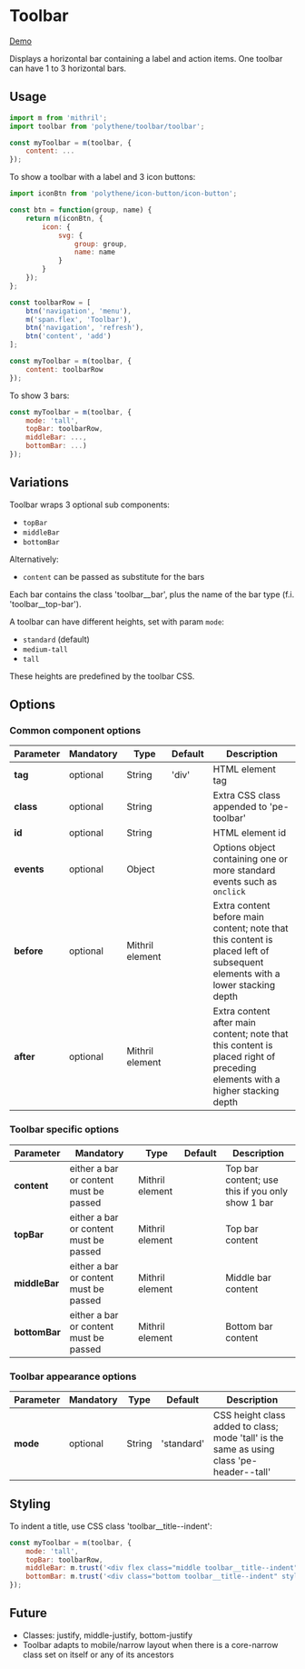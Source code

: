 # Toolbar

<a class="btn-demo" href="http://arthurclemens.github.io/Polythene-examples/index.html#/toolbar">Demo</a>

Displays a horizontal bar containing a label and action items. One toolbar can have 1 to 3 horizontal bars.


## Usage

~~~javascript
import m from 'mithril';
import toolbar from 'polythene/toolbar/toolbar';

const myToolbar = m(toolbar, {
    content: ...
});
~~~

To show a toolbar with a label and 3 icon buttons:

~~~javascript
import iconBtn from 'polythene/icon-button/icon-button';

const btn = function(group, name) {
    return m(iconBtn, {
        icon: {
            svg: {
                group: group,
                name: name
            }
        }
    });
};

const toolbarRow = [
    btn('navigation', 'menu'),
    m('span.flex', 'Toolbar'),
    btn('navigation', 'refresh'),
    btn('content', 'add')
];

const myToolbar = m(toolbar, {
    content: toolbarRow
});
~~~

To show 3 bars:

~~~javascript
const myToolbar = m(toolbar, {
	mode: 'tall',
	topBar: toolbarRow,
	middleBar: ...,
	bottomBar: ...)
});
~~~

## Variations

Toolbar wraps 3 optional sub components:
* `topBar`
* `middleBar`
* `bottomBar`

Alternatively:
* `content` can be passed as substitute for the bars

Each bar contains the class 'toolbar__bar', plus the name of the bar type (f.i. 'toolbar__top-bar').

A toolbar can have different heights, set with param `mode`:

* `standard` (default)
* `medium-tall`
* `tall`

These heights are predefined by the toolbar CSS.


## Options

### Common component options

| **Parameter** |  **Mandatory** | **Type** | **Default** | **Description** |
| ------------- | -------------- | -------- | ----------- | --------------- |
| **tag** | optional | String | 'div' | HTML element tag |
| **class** | optional | String |  | Extra CSS class appended to 'pe-toolbar' |
| **id** | optional | String | | HTML element id |
| **events** | optional | Object | | Options object containing one or more standard events such as `onclick` |
| **before** | optional | Mithril element | | Extra content before main content; note that this content is placed left of subsequent elements with a lower stacking depth |
| **after** | optional | Mithril element | | Extra content after main content; note that this content is placed right of preceding elements with a higher stacking depth |

### Toolbar specific options

| **Parameter** |  **Mandatory** | **Type** | **Default** | **Description** |
| ------------- | -------------- | -------- | ----------- | --------------- |
| **content** | either a bar or content must be passed | Mithril element | | Top bar content; use this if you only show 1 bar |
| **topBar** | either a bar or content must be passed | Mithril element | | Top bar content |
| **middleBar** | either a bar or content must be passed | Mithril element | | Middle bar content |
| **bottomBar** | either a bar or content must be passed | Mithril element | | Bottom bar content |

### Toolbar appearance options

| **Parameter** |  **Mandatory** | **Type** | **Default** | **Description** |
| ------------- | -------------- | -------- | ----------- | --------------- |
| **mode** | optional | String | 'standard' | CSS height class added to class; mode 'tall' is the same as using class 'pe-header--tall' |

## Styling

To indent a title, use CSS class 'toolbar__title--indent':

~~~javascript
const myToolbar = m(toolbar, {
	mode: 'tall',
	topBar: toolbarRow,
	middleBar: m.trust('<div flex class="middle toolbar__title--indent">label aligns to the middle</div>'),
	bottomBar: m.trust('<div class="bottom toolbar__title--indent" style="color: #666; font-size: 18px;">some stuffs align to the bottom</div>')
});
~~~

## Future

* Classes: justify, middle-justify, bottom-justify
* Toolbar adapts to mobile/narrow layout when there is a core-narrow class set on itself or any of its ancestors
